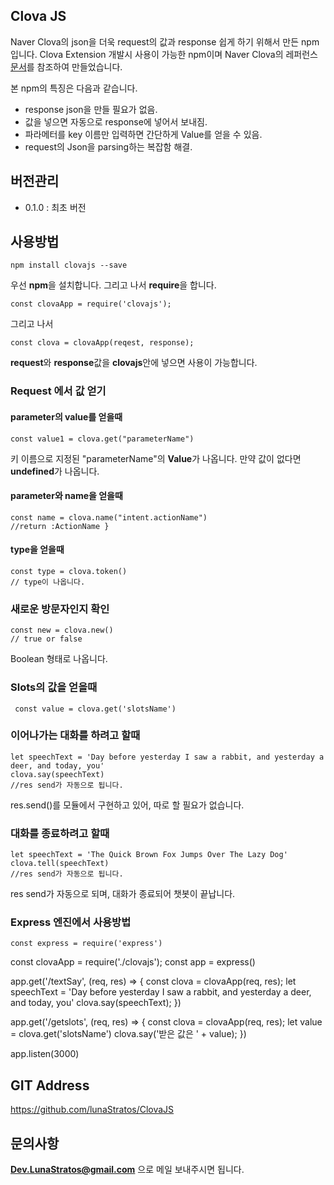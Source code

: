 
## Clova JS ##

Naver Clova의 json을 더욱 request의 값과 response 쉽게 하기 위해서 만든 npm입니다.
Clova Extension 개발시 사용이 가능한 npm이며 Naver Clova의 레퍼런스 [문서](https://developers.Clova.co.kr/docs/)를 참조하여 만들었습니다.

본 npm의 특징은 다음과 같습니다.

* response json을 만들 필요가 없음.
* 값을 넣으면 자동으로 response에 넣어서 보내짐.
* 파라메터를 key 이름만 입력하면 간단하게 Value를 얻을 수 있음.
* request의 Json을 parsing하는 복잡함 해결.

## 버전관리 ##

* 0.1.0 : 최초 버전

## 사용방법 ##

    npm install clovajs --save

우선 **npm**을 설치합니다. 그리고 나서 **require**을 합니다.

    const clovaApp = require('clovajs');

그리고 나서

    const clova = clovaApp(reqest, response);

**request**와 **response**값을 **clovajs**안에 넣으면 사용이 가능합니다.

### Request 에서 값 얻기 ###

#### parameter의 value를 얻을때 ###

	const value1 = clova.get("parameterName")

키 이름으로 지정된 "parameterName"의 **Value**가 나옵니다. 만약 값이 없다면 **undefined**가 나옵니다.

#### parameter와 name을 얻을때 ####

	const name = clova.name("intent.actionName")
	//return :ActionName }

#### type을 얻을때 ####

	const type = clova.token()
	// type이 나옵니다.

### 새로운 방문자인지 확인 ###

	const new = clova.new()
	// true or false

Boolean 형태로 나옵니다.

###  Slots의 값을 얻을때 ###

	 const value = clova.get('slotsName')

###   이어나가는 대화를 하려고 할때  ###

	let speechText = 'Day before yesterday I saw a rabbit, and yesterday a deer, and today, you'
	clova.say(speechText)
	//res send가 자동으로 됩니다.

res.send()를 모듈에서 구현하고 있어, 따로 할 필요가 없습니다.

###   대화를 종료하려고 할때  ###

	let speechText = 'The Quick Brown Fox Jumps Over The Lazy Dog'
	clova.tell(speechText)
	//res send가 자동으로 됩니다.

res send가 자동으로 되며, 대화가 종료되어 챗봇이 끝납니다.

### Express 엔진에서 사용방법 ###

    const express = require('express')
const clovaApp = require('./clovajs');
const app = express()

app.get('/textSay',  (req, res) => {
  const clova = clovaApp(req, res);
  let speechText = 'Day before yesterday I saw a rabbit, and yesterday a deer, and today, you'
  clova.say(speechText);
})

app.get('/getslots',  (req, res) => {
  const clova = clovaApp(req, res);
  let value  = clova.get('slotsName')
  clova.say('받은 값은 ' + value);
})

app.listen(3000)

## GIT Address ##

https://github.com/lunaStratos/ClovaJS

## 문의사항 ##

**Dev.LunaStratos@gmail.com** 으로 메일 보내주시면 됩니다.

